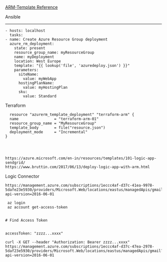 [ARM-Template Reference](https://docs.microsoft.com/en-us/azure/azure-resource-manager/templates/)
  
Ansible

  ---
    - hosts: localhost
      tasks:
    - name: Create Azure Resource Group deployment
      azure_rm_deployment:
        state: present
        resource_group_name: myResourceGroup
        name: myDeployment
        location: West Europe
        template: "{{ lookup('file', 'azuredeploy.json') }}"
        parameters:
          siteName:
            value: myWebApp
          hostingPlanName:
            value: myHostingPlan
          sku:
            value: Standard
            
Terraform

      resource "azurerm_template_deployment" "terraform-arm" {
      name                = "terraform-arm-01"
      resource_group_name = "MyResourceGroup"
      template_body       = file("resource.json")
      deployment_mode     = "Incremental"
    }




    https://azure.microsoft.com/en-in/resources/templates/101-logic-app-sendgrid/
    https://www.bruttin.com/2017/06/13/deploy-logic-app-with-arm.html



  Logic Connector 
  
    https://management.azure.com/subscriptions/1eccc4af-d37c-41ea-9978-5dafe23e5930/providers/Microsoft.Web/locations/eastus/managedApis/gmail?api-version=2016-06-01
    
     az login
     az account get-access-token
   
   
    # Find Access Token
    
   
    accessToken: "zzzz...xxxx"
   
    curl -X GET --header "Authorization: Bearer zzzz...xxxx" https://management.azure.com/subscriptions/1eccc4af-d37c-47ea-2978-5daf23e5930/providers/Microsoft.Web/locations/eastus/managedApis/gmail?api-version=2016-06-01
  
  
